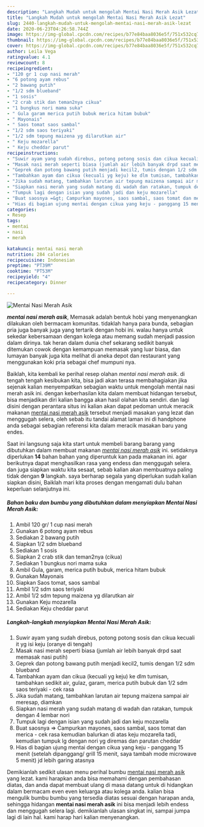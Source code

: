 ```yaml
---
description: "Langkah Mudah untuk mengolah Mentai Nasi Merah Asik Lezat"
title: "Langkah Mudah untuk mengolah Mentai Nasi Merah Asik Lezat"
slug: 2440-langkah-mudah-untuk-mengolah-mentai-nasi-merah-asik-lezat
date: 2020-06-23T04:26:58.744Z
image: https://img-global.cpcdn.com/recipes/b77e84baa8036e5f/751x532cq70/mentai-nasi-merah-asik-foto-resep-utama.jpg
thumbnail: https://img-global.cpcdn.com/recipes/b77e84baa8036e5f/751x532cq70/mentai-nasi-merah-asik-foto-resep-utama.jpg
cover: https://img-global.cpcdn.com/recipes/b77e84baa8036e5f/751x532cq70/mentai-nasi-merah-asik-foto-resep-utama.jpg
author: Leila Vega
ratingvalue: 4.1
reviewcount: 8
recipeingredient:
- "120 gr 1 cup nasi merah"
- "6 potong ayam rebus"
- "2 bawang putih"
- "1/2 sdm blueband"
- "1 sosis"
- "2 crab stik dan teman2nya cikua"
- "1 bungkus nori mama suka"
- " Gula garam merica putih bubuk merica hitam bubuk"
- " Mayonais"
- " Saos tomat saos sambal"
- "1/2 sdm saos teriyaki"
- "1/2 sdm tepung maizena yg dilarutkan air"
- " Keju mozarella"
- " Keju cheddar parut"
recipeinstructions:
- "Suwir ayam yang sudah direbus, potong potong sosis dan cikua kecuali it yg isi keju (oranye di tengah)"
- "Masak nasi merah seperti biasa (jumlah air lebih banyak drpd saat memasak nasi putih)"
- "Geprek dan potong bawang putih menjadi kecil2, tumis dengan 1/2 sdm blueband"
- "Tambahkan ayam dan cikua (kecuali yg keju) ke dlm tumisan, tambahkan sedikit air, gulaz, garam, merica putih bubuk dan 1/2 sdm saos teriyaki - cek rasa"
- "Jika sudah matang, tambahkan larutan air tepung maizena sampai air meresap, diamkan"
- "Siapkan nasi merah yang sudah matang di wadah dan ratakan, tumpuk dengan 4 lembar nori"
- "Tumpuk lagi dengan isian yang sudah jadi dan keju mozarella"
- "Buat saosnya =&gt; Campurkan mayones, saos sambal, saos tomat dan merica - cek rasa kemudian balurkan di atas keju mozarella tadi, kemudian tumpuk lg dengan nori yg diremas dan parutan cheddar"
- "Hias di bagian ujung mentai dengan cikua yang keju - panggang 15 menit (setelah dipanggang/ grill 15 menit, saya tambah mode microwave 5 menit) jd lebih garing atasnya"
categories:
- Resep
tags:
- mentai
- nasi
- merah

katakunci: mentai nasi merah 
nutrition: 284 calories
recipecuisine: Indonesian
preptime: "PT39M"
cooktime: "PT53M"
recipeyield: "4"
recipecategory: Dinner

---
```



![Mentai Nasi Merah Asik](https://img-global.cpcdn.com/recipes/b77e84baa8036e5f/751x532cq70/mentai-nasi-merah-asik-foto-resep-utama.jpg)

<b><i>mentai nasi merah asik</i></b>, Memasak adalah bentuk hobi yang menyenangkan dilakukan oleh bermacam komunitas. tidaklah hanya para bunda, sebagian pria juga banyak juga yang tertarik dengan hobi ini. walau hanya untuk sekedar kebersamaan dengan kolega atau memang sudah menjadi passion dalam dirinya. tak heran dalam dunia chef sekarang sedikit banyak ditemukan cowok dengan kemampuan memasak yang luar biasa, dan lumayan banyak juga kita melihat di aneka depot dan restaurant yang menggunakan koki pria sebagai chef mumpuni nya.

Baiklah, kita kembali ke perihal resep olahan <i>mentai nasi merah asik</i>. di tengah tengah kesibukan kita, bisa jadi akan terasa membahagiakan jika sejenak kalian menyempatkan sebagian waktu untuk mengolah mentai nasi merah asik ini. dengan keberhasilan kita dalam membuat hidangan tersebut, bisa menjadikan diri kalian bangga akan hasil olahan kita sendiri. dan lagi disini dengan perantara situs ini kalian akan dapat pedoman untuk meracik makanan <u>mentai nasi merah asik</u> tersebut menjadi masakan yang lezat dan menggugah selera, oleh sebab itu tandai alamat laman ini di handphone anda sebagai sebagian referensi kita dalam meracik masakan baru yang endes.




Saat ini langsung saja kita start untuk membeli barang barang yang dibutuhkan dalam membuat makanan <u><i>mentai nasi merah asik</i></u> ini. setidaknya diperlukan <b>14</b> bahan bahan yang diperuntuk kan pada makanan ini. agar berikutnya dapat menghasilkan rasa yang endess dan menggugah selera. dan juga siapkan waktu kita sesaat, sebab kalian akan membuatnya paling tidak dengan <b>9</b> langkah. saya berharap segala yang diperlukan sudah kalian siapkan disini, Baiklah mari kita proses dengan mengamati dulu bahan keperluan selanjutnya ini.

<!--inarticleads1-->

##### Bahan baku dan bumbu yang dibutuhkan dalam menyiapkan Mentai Nasi Merah Asik:

1. Ambil 120 gr/ 1 cup nasi merah
1. Gunakan 6 potong ayam rebus
1. Sediakan 2 bawang putih
1. Siapkan 1/2 sdm blueband
1. Sediakan 1 sosis
1. Siapkan 2 crab stik dan teman2nya (cikua)
1. Sediakan 1 bungkus nori mama suka
1. Ambil  Gula, garam, merica putih bubuk, merica hitam bubuk
1. Gunakan  Mayonais
1. Siapkan  Saos tomat, saos sambal
1. Ambil 1/2 sdm saos teriyaki
1. Ambil 1/2 sdm tepung maizena yg dilarutkan air
1. Gunakan  Keju mozarella
1. Sediakan  Keju cheddar parut




<!--inarticleads2-->

##### Langkah-langkah menyiapkan Mentai Nasi Merah Asik:

1. Suwir ayam yang sudah direbus, potong potong sosis dan cikua kecuali it yg isi keju (oranye di tengah)
1. Masak nasi merah seperti biasa (jumlah air lebih banyak drpd saat memasak nasi putih)
1. Geprek dan potong bawang putih menjadi kecil2, tumis dengan 1/2 sdm blueband
1. Tambahkan ayam dan cikua (kecuali yg keju) ke dlm tumisan, tambahkan sedikit air, gulaz, garam, merica putih bubuk dan 1/2 sdm saos teriyaki - cek rasa
1. Jika sudah matang, tambahkan larutan air tepung maizena sampai air meresap, diamkan
1. Siapkan nasi merah yang sudah matang di wadah dan ratakan, tumpuk dengan 4 lembar nori
1. Tumpuk lagi dengan isian yang sudah jadi dan keju mozarella
1. Buat saosnya =&gt; Campurkan mayones, saos sambal, saos tomat dan merica - cek rasa kemudian balurkan di atas keju mozarella tadi, kemudian tumpuk lg dengan nori yg diremas dan parutan cheddar
1. Hias di bagian ujung mentai dengan cikua yang keju - panggang 15 menit (setelah dipanggang/ grill 15 menit, saya tambah mode microwave 5 menit) jd lebih garing atasnya




Demikianlah sedikit ulasan menu perihal bumbu <u>mentai nasi merah asik</u> yang lezat. kami harapkan anda bisa memahami dengan pembahasan diatas, dan anda dapat membuat ulang di masa datang untuk di hidangkan dalam bermacam even even keluarga atau kolega anda. kalian bisa mengulik bumbu bumbu yang tersedia diatas sesuai dengan harapan anda, sehingga hidangan <b>mentai nasi merah asik</b> ini bisa menjadi lebih endess dan menggugah selera lagi. demikianlah ulasan singkat ini, sampai jumpa lagi di lain hal. kami harap hari kalian menyenangkan.
